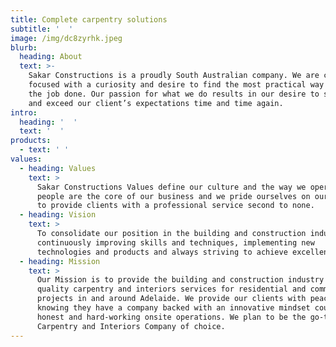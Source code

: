 ```yaml
---
title: Complete carpentry solutions
subtitle: '  '
image: /img/dc8zyrhk.jpeg
blurb:
  heading: About
  text: >-
    Sakar Constructions is a proudly South Australian company. We are client
    focused with a curiosity and desire to find the most practical way to get
    the job done. Our passion for what we do results in our desire to succeed
    and exceed our client’s expectations time and time again.
intro:
  heading: '  '
  text: '  '
products:
  - text: ' '
values:
  - heading: Values
    text: >
      Sakar Constructions Values define our culture and the way we operate. Our
      people are the core of our business and we pride ourselves on our ability
      to provide clients with a professional service second to none.
  - heading: Vision
    text: >
      To consolidate our position in the building and construction industry by
      continuously improving skills and techniques, implementing new
      technologies and products and always striving to achieve excellence.
  - heading: Mission
    text: >
      Our Mission is to provide the building and construction industry with high
      quality carpentry and interiors services for residential and commercial
      projects in and around Adelaide. We provide our clients with peace of mind
      knowing they have a company backed with an innovative mindset coupled by
      honest and hard-working onsite operations. We plan to be the go-to
      Carpentry and Interiors Company of choice.
---
```


